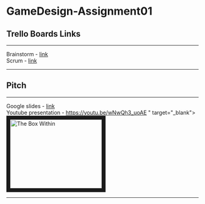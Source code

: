 # GameDesign-Assignment01

## Trello Boards Links
***

Brainstorm - [link](https://trello.com/b/fcgsUdT9/brainstorm-ca1-pandoras-box)
<br />
Scrum - [link](https://trello.com/b/ieOV2o3q/ca1-pandoras-box)

***
## Pitch
***

Google slides - [link](https://docs.google.com/presentation/d/1KClzROpYA486kBuBbJTN4kOGRkNRQQVlqt65r2l42Qo/edit?usp=sharing)
<br />
Youtube presentation - https://youtu.be/wNwQh3_uoAE
" target="_blank"><img src="http://img.youtube.com/vi/YOUTUBE_VIDEO_ID_HERE/0.jpg" 
alt="The Box Within" width="240" height="180" border="10" /></a>

***
